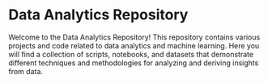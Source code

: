 # Data Analytics Repository

Welcome to the Data Analytics Repository! This repository contains various projects and code related to data analytics and machine learning. Here you will find a collection of scripts, notebooks, and datasets that demonstrate different techniques and methodologies for analyzing and deriving insights from data.
